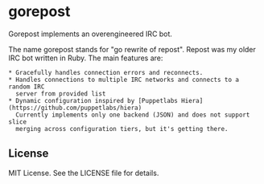 gorepost
========

Gorepost implements an overengineered IRC bot.

The name gorepost stands for "go rewrite of repost". Repost was my older IRC bot
written in Ruby. The main features are:

    * Gracefully handles connection errors and reconnects.
    * Handles connections to multiple IRC networks and connects to a random IRC
      server from provided list
    * Dynamic configuration inspired by [Puppetlabs Hiera](https://github.com/puppetlabs/hiera)
      Currently implements only one backend (JSON) and does not support slice
      merging across configuration tiers, but it's getting there.

## License
MIT License. See the LICENSE file for details.

